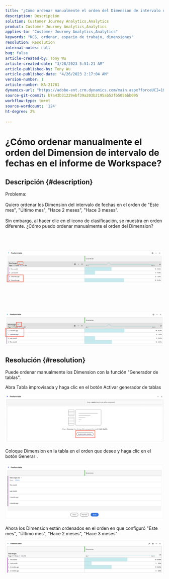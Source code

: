 ```yaml
---
title: "¿Cómo ordenar manualmente el orden del Dimension de intervalo de fechas en el informe de Workspace?"
description: Descripción
solution: Customer Journey Analytics,Analytics
product: Customer Journey Analytics,Analytics
applies-to: "Customer Journey Analytics,Analytics"
keywords: "KCS, ordenar, espacio de trabajo, dimensiones"
resolution: Resolution
internal-notes: null
bug: false
article-created-by: Tony Wu
article-created-date: "3/28/2023 5:51:21 AM"
article-published-by: Tony Wu
article-published-date: "4/26/2023 2:17:04 AM"
version-number: 1
article-number: KA-21781
dynamics-url: "https://adobe-ent.crm.dynamics.com/main.aspx?forceUCI=1&pagetype=entityrecord&etn=knowledgearticle&id=f9282590-2ccd-ed11-b597-6045bd006793"
source-git-commit: b7a43b31229ebf39a203b2195ab52fb5056bb095
workflow-type: tm+mt
source-wordcount: '124'
ht-degree: 2%

---
```


# ¿Cómo ordenar manualmente el orden del Dimension de intervalo de fechas en el informe de Workspace?

## Descripción {#description}

Problema:
<br> 
<br>Quiero ordenar los Dimension del intervalo de fechas en el orden de &quot;Este mes&quot;, &quot;Último mes&quot;, &quot;Hace 2 meses&quot;, &quot;Hace 3 meses&quot;.<br><br>Sin embargo, al hacer clic en el icono de clasificación, se muestra en orden diferente. ¿Cómo puedo ordenar manualmente el orden del Dimension?<br><br>
<br> <br><br>![](assets/___cf0914a3-30cd-ed11-b597-6045bd006793___.png)<br><br> <br><br> <br><br>![](assets/___d10914a3-30cd-ed11-b597-6045bd006793___.png)

## Resolución {#resolution}


Puede ordenar manualmente los Dimension con la función &quot;Generador de tablas&quot;.

Abra Tabla improvisada y haga clic en el botón Activar generador de tablas

![](assets/d4eda136-2fcd-ed11-b597-6045bd006793.png)

Coloque Dimension en la tabla en el orden que desee y haga clic en el botón Generar .

![](assets/69497031-30cd-ed11-b597-6045bd006793.png)

Ahora los Dimension están ordenados en el orden en que configuró &quot;Este mes&quot;, &quot;Último mes&quot;, &quot;Hace 2 meses&quot;, &quot;Hace 3 meses&quot;

![](assets/efb1744a-30cd-ed11-b597-6045bd006793.png)
